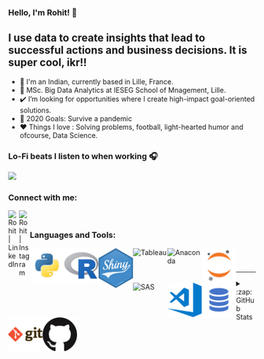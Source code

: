 
### Hello, I'm Rohit! 👋

## I use data to create insights that lead to successful actions and business decisions. It is super cool, ikr!!

- 📍  I'm an Indian, currently based in Lille, France.
- 🏫 MSc. Big Data Analytics at IESEG School of Mnagement, Lille.
- ✔️ I’m looking for opportunities where I create high-impact goal-oriented solutions.
- 🥅 2020 Goals: Survive a pandemic
- ❤️ Things I love : Solving problems, football, light-hearted humor and ofcourse, Data Science.

### Lo-Fi beats I listen to when working 🎧

[<img src="https://freight.cargo.site/w/500/q/94/i/c70ce548511062e17a48c1b14ac9f99db4264f8a047cefc7e1aaf731ad8f4480/daft1_1_o.gif" width="350" />](https://www.youtube.com/watch?v=f02mOEt11OQ)

### Connect with me:

[<img align="left" alt="Rohit | LinkedIn" width="22px" src="https://cdn.jsdelivr.net/npm/simple-icons@v3/icons/linkedin.svg" />](https://www.linkedin.com/in/rohit-bhalerao/)
[<img align="left" alt="Rohit | Instagram" width="22px" src="https://cdn.jsdelivr.net/npm/simple-icons@v3/icons/instagram.svg" />](https://instagram.com/thatguyrohitt?igshid=tx3zgdosb5mg)
<br />

### Languages and Tools:

<img align="left" alt="Python" width="70px" src="https://raw.githubusercontent.com/github/explore/80688e429a7d4ef2fca1e82350fe8e3517d3494d/topics/python/python.png" />
<img align="left" alt="R" width="70px" src="https://raw.githubusercontent.com/github/explore/80688e429a7d4ef2fca1e82350fe8e3517d3494d/topics/r/r.png" />
<img align="left" alt="Shiny" width="70px" src="https://raw.githubusercontent.com/rstudio/shiny/master/man/figures/logo.png" />
<img align ="left" alt = "Tableau" height="70" width="70" src="https://unpkg.com/simple-icons@v3/icons/tableau.svg" />
<img align="left" alt="Anaconda" height="70" width="70" src="https://unpkg.com/simple-icons@v3/icons/anaconda.svg"> 
<img align="left" alt="Jupyter" width="70px" src="https://raw.githubusercontent.com/github/explore/80688e429a7d4ef2fca1e82350fe8e3517d3494d/topics/jupyter-notebook/jupyter-notebook.png" />
<img align="left" alt="SAS" width="70px" src="https://upload.wikimedia.org/wikipedia/commons/1/10/SAS_logo_horiz.svg" />
<img align="left" alt="Visual Studio Code" width="70px" src="https://raw.githubusercontent.com/github/explore/80688e429a7d4ef2fca1e82350fe8e3517d3494d/topics/visual-studio-code/visual-studio-code.png" />
<img align="left" alt="SQL" width="70px" src="https://raw.githubusercontent.com/github/explore/80688e429a7d4ef2fca1e82350fe8e3517d3494d/topics/sql/sql.png" />
<img align="left" alt="Git" width="70px" src="https://raw.githubusercontent.com/github/explore/80688e429a7d4ef2fca1e82350fe8e3517d3494d/topics/git/git.png" />
<img align="left" alt="GitHub" width="70px" src="https://raw.githubusercontent.com/github/explore/78df643247d429f6cc873026c0622819ad797942/topics/github/github.png" />

<br />
<br />

---


<details>
  <summary>:zap: GitHub Stats</summary>

  <img align="left" alt="Rohit's GitHub Stats" src="https://github-readme-stats.codestackr.vercel.app/api?username=RohitBhalerao&show_icons=true&hide_border=true" />
  
  
  <summary>:zap: Most used languages</summary>
  <img align="left" alt="Rohit's Language Stats" src="https://github-readme-stats.vercel.app/api/top-langs/?username=RohitBhalerao&layout=compact" />

  

</details>


